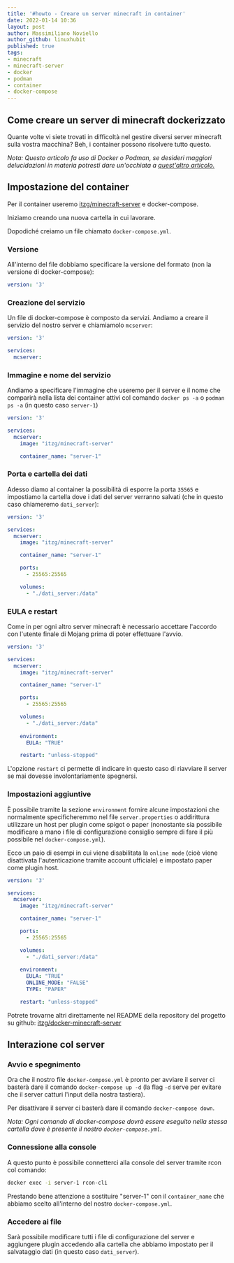 ```yaml
---
title: '#howto - Creare un server minecraft in container' 
date: 2022-01-14 10:36
layout: post 
author: Massimiliano Noviello
author_github: linuxhubit
published: true
tags: 
- minecraft
- minecraft-server
- docker
- podman
- container
- docker-compose
---
```


## Come creare un server di minecraft dockerizzato

Quante volte vi siete trovati in difficoltà nel gestire diversi server minecraft sulla vostra macchina? Beh, i container possono risolvere tutto questo.

*Nota: Questo articolo fa uso di Docker o Podman, se desideri maggiori delucidazioni in materia potresti dare un'occhiata a [quest'altro articolo.](https://github.com/linuxhubit/linuxhub.it/blob/main/_posts/2021-04-30-howto-Installazione-ed-utilizzo-di-Docker-su-Linux.md)*

## Impostazione del container

Per il container useremo [itzg/minecraft-server](https://github.com/itzg/docker-minecraft-server) e docker-compose.

 

Iniziamo creando una nuova cartella in cui lavorare.

Dopodiché creiamo un file chiamato `docker-compose.yml`.

### Versione

All'interno del file dobbiamo specificare la versione del formato (non la versione di docker-compose):

```yaml
version: '3'
```

### Creazione del servizio

Un file di docker-compose è composto da servizi. Andiamo a creare il servizio del nostro server e chiamiamolo `mcserver`:

```yaml
version: '3'

services:
  mcserver:
```

### Immagine e nome del servizio

Andiamo a specificare l'immagine che useremo per il server e il nome che comparirà nella lista dei container attivi col comando `docker ps -a` o `podman ps -a` (in questo caso `server-1`)

```yaml
version: '3'

services:
  mcserver:
    image: "itzg/minecraft-server"

    container_name: "server-1"
```

### Porta e cartella dei dati

Adesso diamo al container la possibilità di esporre la porta `35565` e impostiamo la cartella dove i dati del server verranno salvati (che in questo caso chiameremo `dati_server`):

```yaml
version: '3'

services:
  mcserver:
    image: "itzg/minecraft-server"

    container_name: "server-1"

    ports:
      - 25565:25565

    volumes:
      - "./dati_server:/data"

```

### EULA e restart

Come in per ogni altro server minecraft è necessario accettare l'accordo con l'utente finale di Mojang prima di poter effettuare l'avvio.

```yaml
version: '3'

services:
  mcserver:
    image: "itzg/minecraft-server"

    container_name: "server-1"

    ports:
      - 25565:25565

    volumes:
      - "./dati_server:/data"
    
    environment:
      EULA: "TRUE"

    restart: "unless-stopped"
```

L'opzione `restart` ci permette di indicare in questo caso di riavviare il server se mai dovesse involontariamente spegnersi.

### Impostazioni aggiuntive

È possibile tramite la sezione `environment` fornire alcune impostazioni che normalmente specificheremmo nel file `server.properties` o addirittura utilizzare un host per plugin come spigot o paper (nonostante sia possibile modificare a mano i file di configurazione consiglio sempre di fare il più possibile nel `docker-compose.yml`).

Ecco un paio di esempi in cui viene disabilitata la `online mode` (cioè viene disattivata l'autenticazione tramite account ufficiale) e impostato paper come plugin host.

```yaml
version: '3'

services:
  mcserver:
    image: "itzg/minecraft-server"

    container_name: "server-1"

    ports:
      - 25565:25565

    volumes:
      - "./dati_server:/data"
    
    environment:
      EULA: "TRUE"
      ONLINE_MODE: "FALSE"
      TYPE: "PAPER"

    restart: "unless-stopped"
```

Potrete trovarne altri direttamente nel README della repository del progetto su github: [itzg/docker-minecraft-server](https://github.com/itzg/docker-minecraft-server#readme)

## Interazione col server

### Avvio e spegnimento

Ora che il nostro file `docker-compose.yml` è pronto per avviare il server ci basterà dare il comando `docker-compose up -d` (la flag `-d` serve per evitare che il server catturi l'input della nostra tastiera).

Per disattivare il server ci basterà dare il comando `docker-compose down`.

*Nota: Ogni comando di docker-compose dovrà essere eseguito nella stessa cartella dove è presente il nostro `docker-compose.yml`*.

### Connessione alla console

A questo punto è possibile connetterci alla console del server tramite rcon col comando:

```bash
docker exec -i server-1 rcon-cli
```

Prestando bene attenzione a sostituire "server-1" con il `container_name` che abbiamo scelto all'interno del nostro `docker-compose.yml`.

### Accedere ai file

Sarà possibile modificare tutti i file di configurazione del server e aggiungere plugin accedendo alla cartella che abbiamo impostato per il salvataggio dati (in questo caso `dati_server`).
